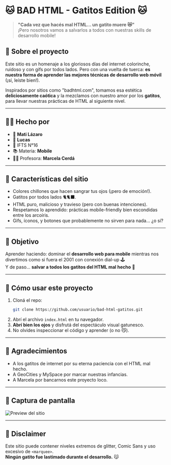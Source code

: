 
# 🐱 BAD HTML - Gatitos Edition 🐱

> **"Cada vez que hacés mal HTML... un gatito muere 😿"**  
> ¡Pero nosotros vamos a salvarlos a todos con nuestras skills de desarrollo mobile!

## 🧾 Sobre el proyecto

Este sitio es un homenaje a los gloriosos días del internet colorinche, ruidoso y con gifs por todos lados. Pero con una vuelta de tuerca: **es nuestra forma de aprender las mejores técnicas de desarrollo web móvil** (¡sí, leíste bien!).

Inspirados por sitios como "badhtml.com", tomamos esa estética **deliciosamente caótica** y la mezclamos con nuestro amor por los **gatitos**, para llevar nuestras prácticas de HTML al siguiente nivel.

---

## 👨‍💻 Hecho por

- 🧠 **Mati Lázaro**
- 🧠 **Lucas**
- 🏫 IFTS N°16  
- 📚 Materia: **Mobile**  
- 👩‍🏫 Profesora: **Marcela Cerdá**

---

## 🐾 Características del sitio

- Colores chillones que hacen sangrar tus ojos (¡pero de emoción!).
- Gatitos por todos lados 🐈🐈‍⬛.
- HTML puro, malicioso y travieso (pero con buenas intenciones).
- Respetamos lo aprendido: prácticas mobile-friendly bien escondidas entre los arcoíris.
- Gifs, íconos, y botones que probablemente no sirven para nada... ¿o sí?

---

## 📱 Objetivo

Aprender haciendo: dominar el **desarrollo web para mobile** mientras nos divertimos como si fuera el 2001 con conexión dial-up 🕹️  
Y de paso... **salvar a todos los gatitos del HTML mal hecho** 🐾

---

## 🚀 Cómo usar este proyecto

1. Cloná el repo:
   ```bash
   git clone https://github.com/usuario/bad-html-gatitos.git
   ```
2. Abrí el archivo `index.html` en tu navegador.
3. **Abrí bien los ojos** y disfrutá del espectáculo visual gatunesco.
4. No olvides inspeccionar el código y aprender (o no 😼).

---

## 💖 Agradecimientos

- A los gatitos de internet por su eterna paciencia con el HTML mal hecho.
- A GeoCities y MySpace por marcar nuestras infancias.
- A Marcela por bancarnos este proyecto loco.

---

## 📸 Captura de pantalla

![Preview del sitio](./screenshot.jpg)

---

## 📢 Disclaimer

Este sitio puede contener niveles extremos de glitter, Comic Sans y uso excesivo de `<marquee>`.  
**Ningún gatito fue lastimado durante el desarrollo.** 😽
